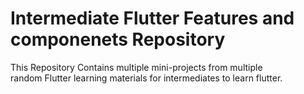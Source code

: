 # Intermediate Flutter Features and componenets Repository

This Repository Contains multiple mini-projects from multiple  
random Flutter learning materials for intermediates to learn flutter.

